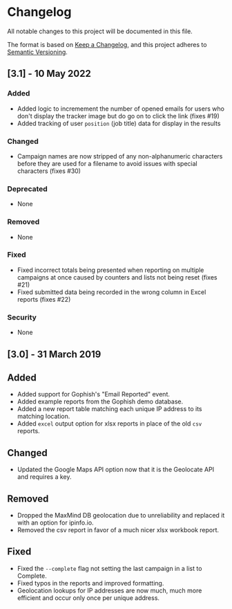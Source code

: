 # Changelog
All notable changes to this project will be documented in this file.

The format is based on [Keep a Changelog](https://keepachangelog.com/en/1.0.0/),
and this project adheres to [Semantic Versioning](https://semver.org/spec/v2.0.0.html).

## [3.1] - 10 May 2022

### Added

* Added logic to incremement the number of opened emails for users who don't display the tracker image but do go on to click the link (fixes #19)
* Added tracking of user `position` (job title) data for display in the results

### Changed

* Campaign names are now stripped of any non-alphanumeric characters before they are used for a filename to avoid issues with special characters (fixes #30)

### Deprecated

* None

### Removed

* None

### Fixed

* Fixed incorrect totals being presented when reporting on multiple campaigns at once caused by counters and lists not being reset (fixes #21)
* Fixed submitted data being recorded in the wrong column in Excel reports (fixes #22)

### Security

* None

## [3.0] - 31 March 2019

## Added

* Added support for Gophish's "Email Reported" event.
* Added example reports from the Gophish demo database.
* Added a new report table matching each unique IP address to its matching location.
* Added `excel` output option for xlsx reports in place of the old `csv` reports.

## Changed

* Updated the Google Maps API option now that it is the Geolocate API and requires a key.

## Removed

* Dropped the MaxMind DB geolocation due to unreliability and replaced it with an option for ipinfo.io.
* Removed the csv report in favor of a much nicer xlsx workbook report.

## Fixed

* Fixed the `--complete` flag not setting the last campaign in a list to Complete.
* Fixed typos in the reports and improved formatting.
* Geolocation lookups for IP addresses are now much, much more efficient and occur only once per unique address.
